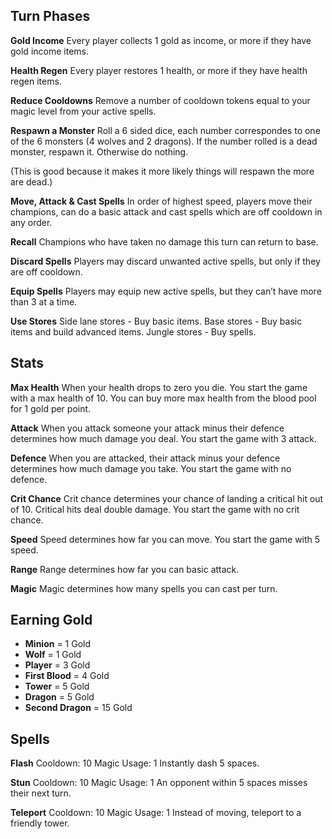## Turn Phases

**Gold Income**
Every player collects 1 gold as income, or more if they have gold income items.

**Health Regen**
Every player restores 1 health, or more if they have health regen items.

**Reduce Cooldowns**
Remove a number of cooldown tokens equal to your magic level from your active spells.

**Respawn a Monster**
Roll a 6 sided dice, each number correspondes to one of the 6 monsters (4 wolves and 2 dragons). If the number rolled is a dead monster, respawn it. Otherwise do nothing. 

(This is good because it makes it more likely things will respawn the more are dead.)

**Move, Attack & Cast Spells**
In order of highest speed, players move their champions, can do a basic attack and cast spells which are off cooldown in any order. 

**Recall**
Champions who have taken no damage this turn can return to base.

**Discard Spells**
Players may discard unwanted active spells, but only if they are off cooldown.

**Equip Spells**
Players may equip new active spells, but they can’t have more than 3 at a time.

**Use Stores**
Side lane stores - Buy basic items.
Base stores - Buy basic items and build advanced items.
Jungle stores - Buy spells.

## Stats

**Max Health**
When your health drops to zero you die. You start the game with a max health of 10. You can buy more max health from the blood pool for 1 gold per point.

**Attack**
When you attack someone your attack minus their defence determines how much damage you deal. You start the game with 3 attack.

**Defence**
When you are attacked, their attack minus your defence determines how much damage you take. You start the game with no defence.

**Crit Chance**
Crit chance determines your chance of landing a critical hit out of 10. Critical hits deal double damage. You start the game with no crit chance.

**Speed**
Speed determines how far you can move. You start the game with 5 speed.

**Range**
Range determines how far you can basic attack.

**Magic**
Magic determines how many spells you can cast per turn.

## Earning Gold

* **Minion** = 1 Gold
* **Wolf** = 1 Gold
* **Player** = 3 Gold
* **First Blood** = 4 Gold
* **Tower** = 5 Gold
* **Dragon** = 5 Gold
* **Second Dragon** = 15 Gold

## Spells

**Flash**
Cooldown: 10
Magic Usage: 1
Instantly dash 5 spaces.

**Stun**
Cooldown: 10
Magic Usage: 1
An opponent within 5 spaces misses their next turn.

**Teleport**
Cooldown: 10
Magic Usage: 1
Instead of moving, teleport to a friendly tower.





